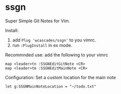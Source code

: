 # ssgn
Super Simple Git Notes for Vim.

Install:
1. add ```Plug 'wcascades/ssgn'``` to you vimrc.
2. run ```:PlugInstall``` in ex mode.

Recommnded use:
add the following to your vimrc
```
map <leader>tn :SSGNEditGitNote <CR>
map <leader>tm :SSGNEditMainNote <CR>
```

Configuration:
Set a custom location for the main note
```
let g:SSGNMainNoteLocation = "~/todo.txt" 
```
